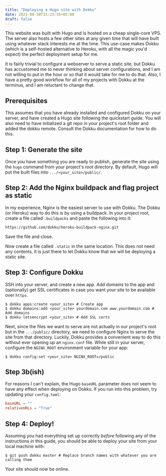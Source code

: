 ```yaml
---
title: "Deploying a Hugo site with Dokku"
date: 2021-08-30T15:23:55+05:00
draft: false
---
```


This website was built with Hugo and is hosted on a cheap single-core VPS. The server also hosts a few other sites at any given time that will have built using whatever stack interests me at the time. This use-case makes Dokku (which is a self-hosted alternative to Heroku, with all the magic you'd expect) the perfect deployment setup for me.

It is fairly trivial to configure a webserver to serve a static site, but Dokku has accustomed me to never thinking about server configurations, and I am not willing to put in the hour or so that it would take for me to do that. Also, I have a pretty good workflow for all of my projects with Dokku at the terminus, and I am reluctant to change that.

## Prerequisites

This assumes that you have already installed and configured Dokku on your server, and have created a Hugo site following the quickstart guide. You will also need to have initialized a git repo in your project's root folder and added the dokku remote. Consult the Dokku documentation for how to do this.

## Step 1: Generate the site
Once you have something you are ready to publish, generate the site using the ```hugo``` command from your project's *root* directory. By default, Hugo will put the built files into ```.../<your_site>/public/```.

## Step 2: Add the Nginx buildpack and flag project as static
In my experience, Nginx is the easiest server to use with Dokku. The Dokku (or Heroku) way to do this is by using a buildpack. In your project root, create a file called ```.buildpacks``` and paste the following into it: 
```
https://github.com/dokku/heroku-buildpack-nginx.git
```
Save the file and close.

Now create a file called ```.static``` in the same location. This does not need any contents, it is just there to let Dokku know that we will be deploying a static site.

## Step 3: Configure Dokku
SSH into your server, and create a new app. Add domains to the app and (optionally) get SSL certificates in case you want your site to be available over ```https```. 

```shell
$ dokku apps:create <your_site> # Create app
$ dokku domains:add <your_site> yourdomain.com www.yourdomain.com # Add domains
$ dokku letsencrypt <your_site> # Add SSL certs
```
Next, since the files we want to serve are not actually in our project's root but in the ```.../public/``` directory, we need to configure Nginx to serve the site from that directory. Luckily, Dokku provides a convenient way to do this without ever opening up an ```nginx.conf``` file. While still in your server, configure the ```NGINX_ROOT``` environment variable for your app:
```shell
$ dokku config:set <your_site> NGINX_ROOT=/public
```
## Step 3b(ish)
For reasons I can't explain, the Hugo ```baseURL``` parameter does not seem to have any effect when deploying on Dokku. If you run into this problem, try updating your ```config.toml```:

```toml
baseURL = ""
relativeURLs = "True"
```

## Step 4: Deploy!
Assuming you had everything set up correctly *before* following any of the instructions in this guide, you should be able to deploy your site from your local machine with:
```shell
$ git push dokku master # Replace branch names with whatever you are calling them
```
Your site should now be online.


